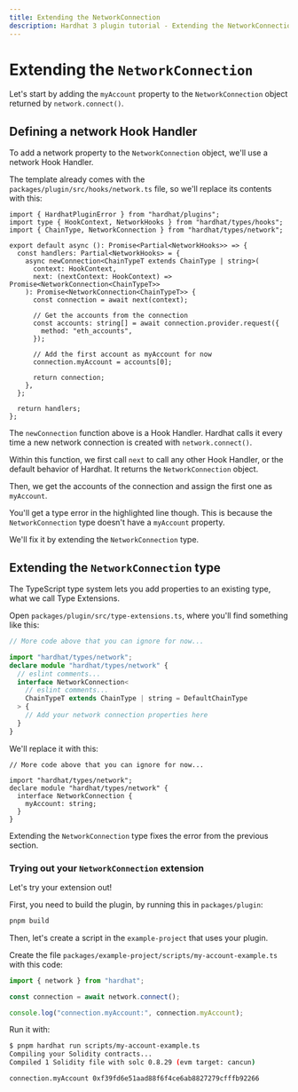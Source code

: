 ```yaml
---
title: Extending the NetworkConnection
description: Hardhat 3 plugin tutorial - Extending the NetworkConnection
---
```


# Extending the `NetworkConnection`

Let's start by adding the `myAccount` property to the `NetworkConnection` object returned by `network.connect()`.

## Defining a network Hook Handler

To add a network property to the `NetworkConnection` object, we'll use a network Hook Handler.

The template already comes with the `packages/plugin/src/hooks/network.ts` file, so we'll replace its contents with this:

```ts{19}
import { HardhatPluginError } from "hardhat/plugins";
import type { HookContext, NetworkHooks } from "hardhat/types/hooks";
import { ChainType, NetworkConnection } from "hardhat/types/network";

export default async (): Promise<Partial<NetworkHooks>> => {
  const handlers: Partial<NetworkHooks> = {
    async newConnection<ChainTypeT extends ChainType | string>(
      context: HookContext,
      next: (nextContext: HookContext) => Promise<NetworkConnection<ChainTypeT>>
    ): Promise<NetworkConnection<ChainTypeT>> {
      const connection = await next(context);

      // Get the accounts from the connection
      const accounts: string[] = await connection.provider.request({
        method: "eth_accounts",
      });

      // Add the first account as myAccount for now
      connection.myAccount = accounts[0];

      return connection;
    },
  };

  return handlers;
};
```

The `newConnection` function above is a Hook Handler. Hardhat calls it every time a new network connection is created with `network.connect()`.

Within this function, we first call `next` to call any other Hook Handler, or the default behavior of Hardhat. It returns the `NetworkConnection` object.

Then, we get the accounts of the connection and assign the first one as `myAccount`.

You'll get a type error in the highlighted line though. This is because the `NetworkConnection` type doesn't have a `myAccount` property.

We'll fix it by extending the `NetworkConnection` type.

## Extending the `NetworkConnection` type

The TypeScript type system lets you add properties to an existing type, what we call Type Extensions.

Open `packages/plugin/src/type-extensions.ts`, where you'll find something like this:

```ts
// More code above that you can ignore for now...

import "hardhat/types/network";
declare module "hardhat/types/network" {
  // eslint comments...
  interface NetworkConnection<
    // eslint comments...
    ChainTypeT extends ChainType | string = DefaultChainType
  > {
    // Add your network connection properties here
  }
}
```

We'll replace it with this:

```ts{5}
// More code above that you can ignore for now...

import "hardhat/types/network";
declare module "hardhat/types/network" {
  interface NetworkConnection {
    myAccount: string;
  }
}
```

Extending the `NetworkConnection` type fixes the error from the previous section.

### Trying out your `NetworkConnection` extension

Let's try your extension out!

First, you need to build the plugin, by running this in `packages/plugin`:

```sh
pnpm build
```

Then, let's create a script in the `example-project` that uses your plugin.

Create the file `packages/example-project/scripts/my-account-example.ts` with this code:

```ts
import { network } from "hardhat";

const connection = await network.connect();

console.log("connection.myAccount:", connection.myAccount);
```

Run it with:

```sh
$ pnpm hardhat run scripts/my-account-example.ts
Compiling your Solidity contracts...
Compiled 1 Solidity file with solc 0.8.29 (evm target: cancun)

connection.myAccount 0xf39fd6e51aad88f6f4ce6ab8827279cfffb92266
```
